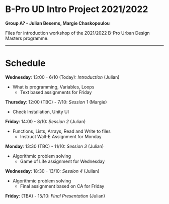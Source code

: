 # B-Pro UD Intro Project 2021/2022
__Group A? - Julian Besems, Margie Chaskopoulou__

Files for introduction workshop of the 2021/2022 B-Pro Urban Design Masters programme.

----
# Schedule
__Wednesday__: 13:00 - 6/10 (Today): _Introduction_ (Julian)
- What is programming, Variables, Loops
    - Text based assignments for Friday

__Thursday__: 12:00 (TBC) - 7/10: _Session 1_ (Margie)
- Check Installation, Unity UI  

__Friday__: 14:00 - 8/10: _Session 2_ (Julian)
- Functions, Lists, Arrays, Read and Write to files
    - Instruct Wall-E Assignment for Monday

__Monday__: 13:30 (TBC) - 11/10: _Session 3_ (Julian)
- Algorithmic problem solving
    - Game of Life assignment for Wednesday

__Wednesday__: 18:30 - 13/10: _Session 4_ (Julian)
- Algorithmic problem solving
    - Final assignment based on CA for Friday

__Friday__: (TBA) - 15/10: _Final Presentation_ (Julian)
